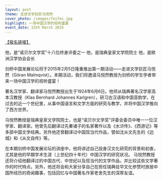 ```yaml
---
layout: post
theme: 走进文学巨匠马悦然
cover_photo: /images/feifei.jpg
highlight: 一场中国汉学的视听盛宴
event_date: 13th March 2015
---
```



<a href= https://docs.google.com/forms/d/1UtrhRX3pRm8Bx1hBgJJ_WnNXt2HTxQDTn1gh6B-qWQg/viewform>【报名链接】</a>

他，是“诺贝尔文学奖”十八位终身评委之一
他，是瑞典皇家文学院院士
他，是欧洲汉学协会会长

剑桥中国发展论坛将于2015年2月5日隆重推出第一期活动——走进文学巨匠马悦然（Göran Malmqvist）。本期活动，我们将邀请马悦然教授为剑桥的学生学者带来一场中国汉学的视听盛宴！

著名汉学家、翻译家马悦然教授出生于1924年6月6日。他师从瑞典著名汉学家高本汉教授（Klas Bernhard Johannes Karlgren），研习古汉语和中国音韵学，在过去的近一个世纪里，从事中国语言和文学方面的研究与教学，并将中国汉学推向了西方世界。

马悦然教授是瑞典皇家文学院院士，也是“诺贝尔文学奖”评委会委员中唯一一位汉学家、翻译家。他曾先后翻译过先秦诸子的名家著作以及《水浒传》、《西游记》等多部中国文学经典。另外他还曾翻译过中国现当代作品，譬如沈从文先生的《边城》和《从文自传》等。

在本期剑桥中国发展论坛的讲座中，他将讲述自己投身汉文化研究的背景和初衷，尤其是他的早期学术生涯（上世纪四十年代）中国汉学的研究状况。 马悦然教授还将介绍他翻译过的中国古代、中世纪以及现当代的文学作品，并比较这些文学著作的时代特点。另外，他还将会和大家分享自己在担任瑞典驻华文化参赞时旅居中国所经历的奇闻趣事，包括回忆与中国著名作家老舍先生的深厚友谊。
